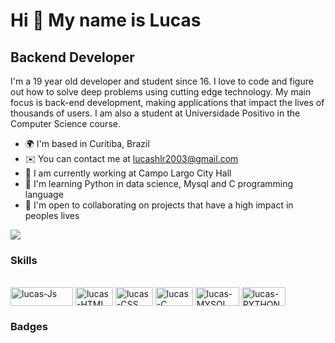 
  Hi 👋 My name is Lucas 
==========================

Backend Developer
-----------------------------

I'm a 19 year old developer and student since 16. I love to code and figure out how to solve deep problems using cutting edge technology. My main focus is back-end development, making applications that impact the lives of thousands of users.
I am also a student at Universidade Positivo in the Computer Science course.
* 🌍  I'm based in Curitiba, Brazil
* ✉️  You can contact me at [lucashlr2003@gmail.com](mailto:lucashlr2003@gmail.com)
* 🚀   I am currently working at Campo Largo City Hall
* 🧠   I'm learning Python in data science, Mysql and C programming language
* 🤝  I'm open to collaborating on projects that have a high impact in peoples lives

<a href="https://www.github.com/peguimasid" target="_blank" rel="noreferrer"><img
src="https://img.shields.io/github/followers/lucaslongato?logo=github&style=for-the-badge&color=3382ed&labelColor=171717" /></a>

### Skills
<div style = "display: inline_block"> <br>
  <img align = "center" alt = "lucas-Js" height = "30" width = "100" src = "https://img.shields.io/badge/JavaScript-F7DF1E?style=for-the-badge&logo=javascript&logoColor=black ">
  <img align = "center" alt = "lucas-HTML" height = "30" width = "60" src = "https://img.shields.io/badge/HTML5-E34F26?style=for-the-badge&logo=html5&logoColor=white">
  <img align = "center" alt = "lucas-CSS" height = "30" width = "60" src = https://img.shields.io/badge/CSS-239120?&style=for-the-badge&logo=css3&logoColor=white>
   <img align = "center" alt = "lucas-C" height = "30" width = "60" src =https://img.shields.io/badge/C-00599C?style=for-the-badge&logo=c&logoColor=white>
    <img align = "center" alt = "lucas-MYSQL" height = "30" width = "70" src =https://img.shields.io/badge/MySQL-00000F?style=for-the-badge&logo=mysql&logoColor=white>
    <img align = "center" alt = "lucas-PYTHON" height = "30" width = "70" src= https://img.shields.io/badge/Python-FFD43B?style=for-the-badge&logo=python&logoColor=blue
     <img align = "center" alt = "lucas-Linux" height = "30" width = "70" src=https://img.shields.io/badge/Linux-FFD43B?style=for-the-badge&logo=Linux&logoColor=black
  
</div>



<!-- 
### Socials

<p align="left"> <a href="https://discord.com/users/661437172699889684" target="_blank" rel="noreferrer"><img src="https://raw.githubusercontent.com/danielcranney/readme-generator/main/public/icons/socials/discord.svg" width="32" height="32" /></a> <a href="https://www.github.com/peguimasid" target="_blank" rel="noreferrer"><img src="https://raw.githubusercontent.com/danielcranney/readme-generator/main/public/icons/socials/github-dark.svg" width="32" height="32" /></a> <a href="https://www.linkedin.com/in/guilhermo-masid-494677b8" target="_blank" rel="noreferrer"><img src="https://raw.githubusercontent.com/danielcranney/readme-generator/main/public/icons/socials/linkedin.svg" width="32" height="32" /></a> <a href="https://www.stackoverflow.com/users/13367336/guilhermo-masid" target="_blank" rel="noreferrer"><img src="https://raw.githubusercontent.com/danielcranney/readme-generator/main/public/icons/socials/stackoverflow.svg" width="32" height="32" /></a> <a href="https://www.youtube.com/c/UCTF5MfUsa-9dFCOHFTA9xzw" target="_blank" rel="noreferrer"><img src="https://raw.githubusercontent.com/danielcranney/readme-generator/main/public/icons/socials/youtube.svg" width="32" height="32" /></a></p> -->

### Badges
